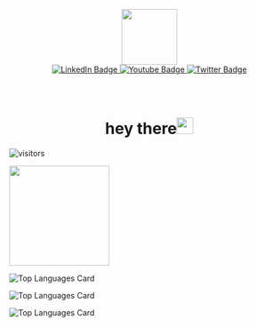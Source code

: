 <div id="header" align="center">
  <img src="https://media.giphy.com/media/M9gbBd9nbDrOTu1Mqx/giphy.gif" width="100"/>
</div>


<div id="badges" align="center">
  <a href="your-linkedin-URL">
    <img src="https://img.shields.io/badge/LinkedIn-blue?style=for-the-badge&logo=linkedin&logoColor=white" alt="LinkedIn Badge"/>
  </a>
  <a href="your-youtube-URL">
    <img src="https://img.shields.io/badge/YouTube-red?style=for-the-badge&logo=youtube&logoColor=white" alt="Youtube Badge"/>
  </a>
  <a href="your-twitter-URL">
    <img src="https://img.shields.io/badge/Twitter-blue?style=for-the-badge&logo=twitter&logoColor=white" alt="Twitter Badge"/>
  </a>
</div>



<h1 align="center">
<img  src="https://komarev.com/ghpvc/?username=Awadhesh96&style=flat-square&color=blue" alt=""/>
</h1>

<h1 align="center">  
  hey there<img src="https://media.giphy.com/media/hvRJCLFzcasrR4ia7z/giphy.gif" width="30px"/>
</h1>






![visitors](https://visitor-badge.glitch.me/badge?page_id=page.id)



<!---
Awadhesh96/Awadhesh96 is a ✨ special ✨ repository because its `README.md` (this file) appears on your GitHub profile.
You can click the Preview link to take a look at your changes.
--->



<img height="180em" src="https://github-readme-stats.vercel.app/api?username=Awadhesh96&show_icons=true&hide_border=true&&count_private=true&include_all_commits=true" />





![Top Languages Card](https://github-readme-stats.vercel.app/api/top-langs/?username=Awadhesh96)


![Top Languages Card](https://github-readme-stats.vercel.app/api/top-langs/?username=Awadhesh96&layout=compact)


![Top Languages Card](https://github-readme-stats.vercel.app/api/top-langs/?username=Awadhesh96&hide=javascript,html)

